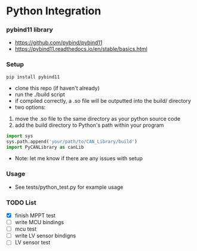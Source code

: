 # Python Integration
### pybind11 library
- https://github.com/pybind/pybind11
- https://pybind11.readthedocs.io/en/stable/basics.html

### Setup
~~~
pip install pybind11
~~~
- clone this repo (if haven't already)
- run the ./build script
- if compiled correctly, a .so file will be outputted into the build/ directory
- two options:
1. move the .so file to the same directory as your python source code
2. add the build directory to Python's path within your program
~~~ python
import sys
sys.path.append('your/path/to/CAN_Library/build')
import PyCANLibrary as canLib
~~~

- Note: let me know if there are any issues with setup

### Usage
- See tests/python_test.py for example usage

### TODO List
- [x] finish MPPT test
- [ ] write MCU bindings
- [ ] mcu test
- [ ] write LV sensor bindigns
- [ ] LV sensor test

